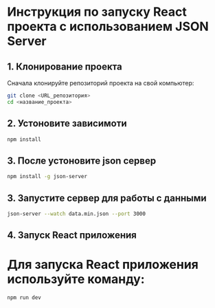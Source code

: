 # Инструкция по запуску React проекта с использованием JSON Server

## 1. Клонирование проекта

Сначала клонируйте репозиторий проекта на свой компьютер:

```bash
git clone <URL_репозитория>
cd <название_проекта>
```
## 2. Устоновите зависимоти
```bash
npm install
```
## 3. После устоновите json сервер
```bash
npm install -g json-server
```
## 3. Запустите сервер для работы с данными
```bash
json-server --watch data.min.json --port 3000
```

## 4. Запуск React приложения
# Для запуска React приложения используйте команду:
```bash
npm run dev
```
